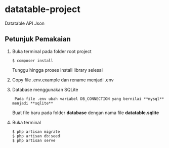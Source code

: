 # datatable-project
Datatable API Json

## Petunjuk Pemakaian

1. Buka terminal pada folder root project
    ```
    $ composer install
    ```
		
    Tunggu hingga proses install library selesai

2. Copy file .env.example dan rename menjadi .env

3. Database menggunakan SQLite

		Pada file .env ubah variabel DB_CONNECTION yang bernilai **mysql** menjadi **sqlite**
		
    Buat file baru pada folder **database** dengan nama file **datatable.sqlite**

4. Buka terminal 
    ```
    $ php artisan migrate
    $ php artisan db:seed
    $ php artisan serve
    ```
